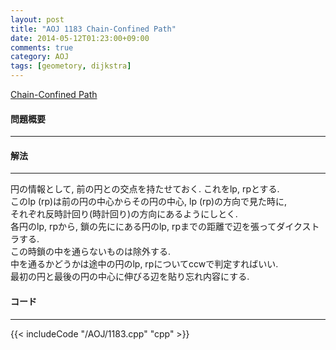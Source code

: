 ```yaml
---
layout: post
title: "AOJ 1183 Chain-Confined Path"
date: 2014-05-12T01:23:00+09:00
comments: true
category: AOJ
tags: [geometory, dijkstra]
---
```


[Chain-Confined Path](http://judge.u-aizu.ac.jp/onlinejudge/description.jsp?id=1183)

#### 問題概要

****

#### 解法

****

円の情報として, 前の円との交点を持たせておく. これをlp, rpとする.  
このlp (rp)は前の円の中心からその円の中心, lp (rp)の方向で見た時に,  
それぞれ反時計回り(時計回り)の方向にあるようにしとく.  
各円のlp, rpから, 鎖の先ににある円のlp, rpまでの距離で辺を張ってダイクストラする.  
この時鎖の中を通らないものは除外する.  
中を通るかどうかは途中の円のlp, rpについてccwで判定すればいい.  
最初の円と最後の円の中心に伸びる辺を貼り忘れ内容にする.  

#### コード

****

{{< includeCode "/AOJ/1183.cpp" "cpp" >}}

